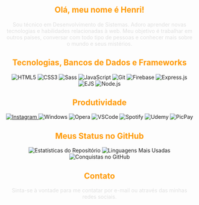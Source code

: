 <h2 align="center" style="color: #FF9900;">Olá, meu nome é Henri!</h2>
<p align="center" style="color: #E0E0E0;">Sou técnico em Desenvolvimento de Sistemas. Adoro aprender novas tecnologias e habilidades relacionadas à web. Meu objetivo é trabalhar em outros países, conversar com todo tipo de pessoas e conhecer mais sobre o mundo e seus mistérios.</p>

<h2 align="center" style="color: #FF9900;">Tecnologias, Bancos de Dados e Frameworks</h2>

<p align="center">
  <img src="https://img.shields.io/badge/HTML5-FF5722?style=for-the-badge&logo=html5&logoColor=white" alt="HTML5"/>
  <img src="https://img.shields.io/badge/CSS3-1572B6?style=for-the-badge&logo=css3&logoColor=white" alt="CSS3"/>
  <img src="https://img.shields.io/badge/Sass-CC6699?style=for-the-badge&logo=sass&logoColor=white" alt="Sass"/>
  <img src="https://img.shields.io/badge/JavaScript-323330?style=for-the-badge&logo=javascript&logoColor=F7DF1E" alt="JavaScript"/>
  <img src="https://img.shields.io/badge/Git-F05032?style=for-the-badge&logo=git&logoColor=white" alt="Git"/>
  <img src="https://img.shields.io/badge/Firebase-FFCA28?style=for-the-badge&logo=firebase&logoColor=black" alt="Firebase"/>
  <img src="https://img.shields.io/badge/Express.js-000000?style=for-the-badge&logo=express&logoColor=white" alt="Express.js"/>
  <img src="https://img.shields.io/badge/EJS-2B2D2E?style=for-the-badge&logo=ejs&logoColor=A8B9CC" alt="EJS"/>
  <img src="https://img.shields.io/badge/Node.js-339933?style=for-the-badge&logo=node.js&logoColor=white" alt="Node.js"/>
</p>

<h2 align="center" style="color: #FF9900;">Produtividade</h2>

<p align="center">
  <a href="https://instagram.com/henrilima.llsh" target="_blank">
    <img src="https://img.shields.io/badge/Instagram-E4405F?style=for-the-badge&logo=instagram&logoColor=white" alt="Instagram"/>
  </a>
  <img src="https://img.shields.io/badge/Windows-0078D6?style=for-the-badge&logo=windows&logoColor=white" alt="Windows"/>
  <img src="https://img.shields.io/badge/Opera-FF1B2D?style=for-the-badge&logo=Opera&logoColor=white" alt="Opera"/>
  <img src="https://img.shields.io/badge/Visual_Studio_Code-0078D4?style=for-the-badge&logo=visual%20studio%20code&logoColor=white" alt="VSCode"/>
  <img src="https://img.shields.io/badge/Spotify-1ED760?&style=for-the-badge&logo=spotify&logoColor=white" alt="Spotify"/>
  <img src="https://img.shields.io/badge/Udemy-EC5252?style=for-the-badge&logo=Udemy&logoColor=white" alt="Udemy"/>
  <img src="https://img.shields.io/badge/PicPay-21C25E?style=for-the-badge&logo=picpay&logoColor=white" alt="PicPay"/>
</p>

<h2 align="center" style="color: #FF9900;">Meus Status no GitHub</h2>

<p align="center">
  <img src="https://github-readme-stats.vercel.app/api?username=henrilima&show_icons=true&locale=pt-br&theme=gruvbox&icon_color=orange" alt="Estatísticas do Repositório"/>
  <img src="https://github-readme-stats.vercel.app/api/top-langs/?username=henrilima&layout=compact&locale=pt-br&theme=gruvbox" alt="Linguagens Mais Usadas"/>
  <img src="https://github-profile-trophy.vercel.app/?username=henrilima&theme=gruvbox&column=6&margin-w=6&margin-h=6&no-bg=true&no-frame=true&locale=pt" alt="Conquistas no GitHub"/>
</p>

<h2 align="center" style="color: #FF9900;">Contato</h2>

<p align="center" style="color: #E0E0E0;">Sinta-se à vontade para me contatar por e-mail ou através das minhas redes sociais.</p>
